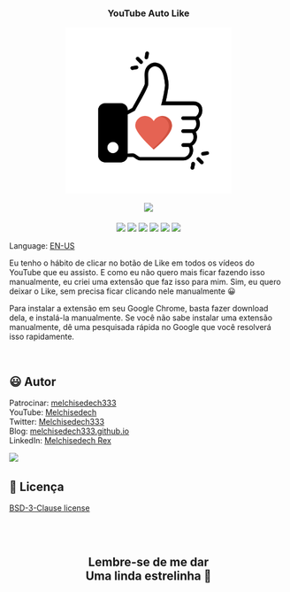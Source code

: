 
<div align='center'>

### <b>YouTube Auto Like</b>

<img src="images/like.png" width="300px" />

</div>

<p align="center">
    <a href="https://github.com/sponsors/melchisedech333"><img src="https://img.shields.io/badge/patrocinar-30363D?style=for-the-badge&logo=GitHub-Sponsors&logoColor=#white" ></a>
    <br><br>
    <img src="https://badgen.net/badge/nível de amor/8 de 10/purple" >
    <img src="https://img.shields.io/github/languages/count/melchisedech333/youtube-auto-like?color=%23f34b7d&label=linguagens" >
    <img src="https://img.shields.io/github/languages/top/melchisedech333/youtube-auto-like?color=%23f34b7d" >
    <img src="https://img.shields.io/github/directory-file-count/melchisedech333/youtube-auto-like?label=arquivos" >
    <img src="https://img.shields.io/github/repo-size/melchisedech333/youtube-auto-like?label=tamanho repo" >
    <img src="https://img.shields.io/github/license/melchisedech333/youtube-auto-like?label=licen%C3%A7a" >
</p>

Language: <a href="readme.md">EN-US</a>

Eu tenho o hábito de clicar no botão de Like em todos os vídeos do YouTube que eu assisto. E como eu não quero mais ficar fazendo isso manualmente, eu criei uma extensão que faz isso para mim. Sim, eu quero deixar o Like, sem precisa ficar clicando nele manualmente 😀

Para instalar a extensão em seu Google Chrome, basta fazer download dela, e instalá-la manualmente. Se você não sabe instalar uma extensão manualmente, dê uma pesquisada rápida no Google que você resolverá isso rapidamente.

<br>

:smiley: Autor
---

Patrocinar: [melchisedech333](https://github.com/sponsors/melchisedech333)<br>
YouTube: [Melchisedech](https://www.youtube.com/channel/UC4Sh4wxncr5arnydpUfWPKw)<br>
Twitter: [Melchisedech333](https://twitter.com/Melchisedech333)<br>
Blog: [melchisedech333.github.io](https://melchisedech333.github.io/)<br>
LinkedIn: [Melchisedech Rex](https://www.linkedin.com/in/melchisedech-rex-724152235/)

<img src="https://github.com/melchisedech333.png?size=200" height="100" />

<br>

:scroll: Licença
---

[ BSD-3-Clause license](./license)

<br><br>

<div align="center">

## Lembre-se de me dar <br> Uma linda estrelinha :star_struck:

</div>


